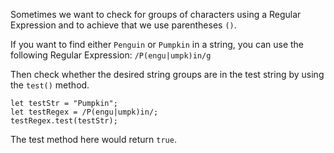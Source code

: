 Sometimes we want to check for groups of characters using a Regular Expression and to achieve that we use parentheses `()`.

If you want to find either `Penguin` or `Pumpkin` in a string, you can use the following Regular Expression: `/P(engu|umpk)in/g`

Then check whether the desired string groups are in the test string by using the `test()` method.

```
let testStr = "Pumpkin";
let testRegex = /P(engu|umpk)in/;
testRegex.test(testStr);
```

The test method here would return `true`.